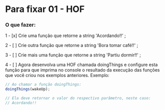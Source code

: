 # Para fixar 01 - HOF

### O que fazer:

  1 - [x]  Crie uma função que retorne a string 'Acordando!!' ;

  2 - [ ] Crie outra função que retorne a string 'Bora tomar café!!' ;

  3 - [ ] Crie mais uma função que retorne a string 'Partiu dormir!!' ;

  4 - [ ] Agora desenvolva uma HOF chamada doingThings e configure esta função para que imprima no console o resultado da execução das funções que você criou nos exemplos anteriores. Exemplo:

  ```js
  // Ao chamar a função doingThings:
  doingThings(wakeUp);

  // Ela deve retornar o valor do respectivo parâmetro, neste caso:
  // Acordando!!
  ```